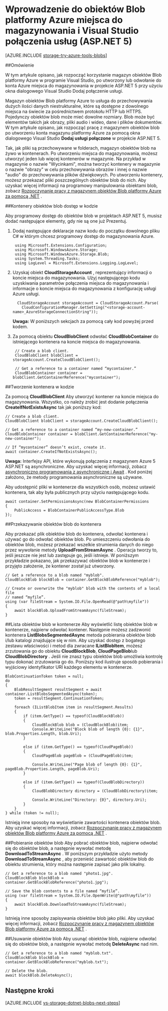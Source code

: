 <properties
    pageTitle="Wprowadzenie do obiektów blob miejsca do magazynowania i Visual Studio połączenia usług (ASP.NET 5) | Microsoft Azure"
    description="Jak rozpocząć pracę przy użyciu magazyn obiektów Blob platformy Azure w projekcie programu Visual Studio ASP.NET 5 po utworzeniu konta miejsca do magazynowania, za pomocą usług programu Visual Studio połączenia"
    services="storage"
    documentationCenter=""
    authors="TomArcher"
    manager="douge"
    editor=""/>

<tags
    ms.service="storage"
    ms.workload="web"
    ms.tgt_pltfrm="vs-getting-started"
    ms.devlang="na"
    ms.topic="article"
    ms.date="07/18/2016"
    ms.author="tarcher"/>

# <a name="get-started-with-azure-blob-storage-and-visual-studio-connected-services-aspnet-5"></a>Wprowadzenie do obiektów Blob platformy Azure miejsca do magazynowania i Visual Studio połączenia usług (ASP.NET 5)

[AZURE.INCLUDE [storage-try-azure-tools-blobs](../../includes/storage-try-azure-tools-blobs.md)]

##<a name="overview"></a>Omówienie

W tym artykule opisano, jak rozpocząć korzystanie magazyn obiektów Blob platformy Azure w programie Visual Studio, po utworzony lub odwołanie do konta Azure miejsca do magazynowania w projekcie ASP.NET 5 przy użyciu okna dialogowego Visual Studio Dodaj połączenie usługi.

Magazyn obiektów Blob platformy Azure to usługa do przechowywania dużych ilości danych niestrukturalne, które są dostępne z dowolnego miejsca na świecie za pośrednictwem protokołu HTTP lub HTTPS. Pojedynczy obiektów blob może mieć dowolne rozmiary. Blob może być elementów takich jak obrazy, pliki audio i wideo, dane i plików dokumentów. W tym artykule opisano, jak rozpocząć pracę z magazynem obiektów blob po utworzeniu konta magazynu platformy Azure za pomocą okna dialogowego Visual Studio **Dodaj usługi połączone** w projekcie ASP.NET 5.

Tak, jak pliki są przechowywane w folderach, magazyn obiektów blob na żywo w kontenerach. Po utworzeniu miejsca do magazynowania, możesz utworzyć jeden lub więcej kontenerów w magazynie. Na przykład w magazynie o nazwie "Wycinkami", można tworzyć kontenery w magazynie o nazwie "obrazy" w celu przechowywania obrazów i innej o nazwie "audio" do przechowywania plików dźwiękowych. Po utworzeniu kontenery, możesz przekazać pliki poszczególnych obiektów blob do nich. Aby uzyskać więcej informacji na programowy manipulowania obiektami blob, zobacz [Rozpoczynanie pracy z magazynem obiektów Blob platformy Azure za pomocą .NET](storage-dotnet-how-to-use-blobs.md) .

##<a name="access-blob-containers-in-code"></a>Kontenery obiektów blob dostęp w kodzie

Aby programowy dostęp do obiektów blob w projektach ASP.NET 5, musisz dodać następujące elementy, gdy nie są one już Prezentuj.

1. Dodaj następujące deklaracje nazw kodu do początku dowolnego pliku C# w którym chcesz programowy dostęp do magazynowania Azure.

        using Microsoft.Extensions.Configuration;
        using Microsoft.WindowsAzure.Storage;
        using Microsoft.WindowsAzure.Storage.Blob;
        using System.Threading.Tasks;
        using LogLevel = Microsoft.Extensions.Logging.LogLevel;

2. Uzyskaj obiekt **CloudStorageAccount** , reprezentujący informacji o koncie miejsca do magazynowania. Użyj następującego kodu uzyskiwania parametrów połączenia miejsca do magazynowania i informacje o koncie miejsca do magazynowania z konfigurację usługi Azure usługi.

         CloudStorageAccount storageAccount = CloudStorageAccount.Parse(
           CloudConfigurationManager.GetSetting("<storage-account-name>_AzureStorageConnectionString"));

    **Uwaga:** W poniższych sekcjach za pomocą cały kod powyżej przed kodem.


3. Za pomocą obiektu **CloudBlobClient** odwołać **CloudBlobContainer** do istniejącego kontenera na koncie miejsca do magazynowania.

        // Create a blob client.
        CloudBlobClient blobClient = storageAccount.CreateCloudBlobClient();

        // Get a reference to a container named “mycontainer.”
        CloudBlobContainer container = blobClient.GetContainerReference("mycontainer");



##<a name="create-a-container-in-code"></a>Tworzenie kontenera w kodzie

Za pomocą **CloudBlobClient** Aby utworzyć kontener na koncie miejsca do magazynowania. Wszystko, co należy zrobić jest dodanie połączenia **CreateIfNotExistsAsync** tak jak poniższy kod:

    // Create a blob client.
    CloudBlobClient blobClient = storageAccount.CreateCloudBlobClient();

    // Get a reference to a container named “my-new-container.”
    CloudBlobContainer container = blobClient.GetContainerReference("my-new-container");

    // If “mycontainer” doesn’t exist, create it.
    await container.CreateIfNotExistsAsync();


**Uwaga:** Interfejsy API, które wykonują połączenia z magazynem Azure 5 ASP.NET są asynchroniczne. Aby uzyskać więcej informacji, zobacz [asynchroniczno programowania z asynchroniczne i Await](http://msdn.microsoft.com/library/hh191443.aspx) . Kod poniżej założono, że metody programowania asynchroniczne są używane.

Aby udostępnić pliki w kontenerze dla wszystkich osób, możesz ustawić kontenera, tak aby była publicznych przy użyciu następującego kodu.

    await container.SetPermissionsAsync(new BlobContainerPermissions
    {
        PublicAccess = BlobContainerPublicAccessType.Blob
    });

##<a name="upload-a-blob-into-a-container"></a>Przekazywanie obiektów blob do kontenera

Aby przekazać plik obiektów blob do kontenera, odwołać kontenera i używać go do odwołać obiektów blob. Po umieszczeniu odwołania do obiektów blob, możesz przekazać wszelkie strumienia danych do niego przez wywołanie metody **UploadFromStreamAsync** . Operacja tworzy to, jeśli jeszcze nie jest lub zastępuje go, jeśli istnieje. W poniższym przykładzie pokazano, jak przekazywać obiektów blob w kontenerze i przyjęto założenie, że kontener został już utworzony.

    // Get a reference to a blob named "myblob".
    CloudBlockBlob blockBlob = container.GetBlockBlobReference("myblob");

    // Create or overwrite the "myblob" blob with the contents of a local file
    // named “myfile”.
    using (var fileStream = System.IO.File.OpenRead(@"path\myfile"))
    {
        await blockBlob.UploadFromStreamAsync(fileStream);
    }

##<a name="list-the-blobs-in-a-container"></a>Lista obiektów blob w kontenerze
Aby wyświetlić listę obiektów blob w kontenerze, najpierw odwołać kontener. Następnie możesz zadzwonić kontenera **ListBlobsSegmentedAsync** metoda pobierania obiektów blob i/lub katalogi znajdujące się w nim. Aby uzyskać dostęp z bogatego zestawu właściwości i metod dla zwracane **IListBlobItem**, możesz zrzutowania go do obiektu **CloudBlockBlob**, **CloudPageBlob**lub **CloudBlobDirectory** . Jeśli nie znasz typu obiektów blob umożliwia kontrolę typu dokonać zrzutowania go do. Poniższy kod ilustruje sposób pobierania i wyjściowy identyfikator URI każdego elementu w kontenerze.

    BlobContinuationToken token = null;
    do
    {
        BlobResultSegment resultSegment = await container.ListBlobsSegmentedAsync(token);
        token = resultSegment.ContinuationToken;

        foreach (IListBlobItem item in resultSegment.Results)
        {
            if (item.GetType() == typeof(CloudBlockBlob))
            {
                CloudBlockBlob blob = (CloudBlockBlob)item;
                Console.WriteLine("Block blob of length {0}: {1}", blob.Properties.Length, blob.Uri);
            }

            else if (item.GetType() == typeof(CloudPageBlob))
            {
                CloudPageBlob pageBlob = (CloudPageBlob)item;

                Console.WriteLine("Page blob of length {0}: {1}", pageBlob.Properties.Length, pageBlob.Uri);
            }

            else if (item.GetType() == typeof(CloudBlobDirectory))
            {
                CloudBlobDirectory directory = (CloudBlobDirectory)item;

                Console.WriteLine("Directory: {0}", directory.Uri);
            }
        }
    } while (token != null);

Istnieją inne sposoby na wyświetlanie zawartości kontenera obiektów blob. Aby uzyskać więcej informacji, zobacz [Rozpoczynanie pracy z magazynem obiektów Blob platformy Azure za pomocą .NET](storage-dotnet-how-to-use-blobs.md#list-the-blobs-in-a-container) .

##<a name="download-a-blob"></a>Pobieranie obiektów blob
Aby pobrać obiektów blob, najpierw odwołać się do obiektów blob, a następnie wywołać metodę **DownloadToStreamAsync** . W poniższym przykładzie użyto metody **DownloadToStreamAsync** , aby przenieść zawartość obiektów blob do obiektu strumienia, który można następnie zapisać jako plik lokalny.

    // Get a reference to a blob named "photo1.jpg".
    CloudBlockBlob blockBlob = container.GetBlockBlobReference("photo1.jpg");

    // Save the blob contents to a file named “myfile”.
    using (var fileStream = System.IO.File.OpenWrite(@"path\myfile"))
    {
        await blockBlob.DownloadToStreamAsync(fileStream);
    }

Istnieją inne sposoby zapisywania obiektów blob jako pliki. Aby uzyskać więcej informacji, zobacz [Rozpoczynanie pracy z magazynem obiektów Blob platformy Azure za pomocą .NET](storage-dotnet-how-to-use-blobs.md#download-blobs) .

##<a name="delete-a-blob"></a>Usuwanie obiektów blob
Aby usunąć obiektów blob, najpierw odwołać się do obiektów blob, a następnie wywołać metodę **DeleteAsync** nad nim.

    // Get a reference to a blob named "myblob.txt".
    CloudBlockBlob blockBlob = container.GetBlockBlobReference("myblob.txt");

    // Delete the blob.
    await blockBlob.DeleteAsync();

## <a name="next-steps"></a>Następne kroki

[AZURE.INCLUDE [vs-storage-dotnet-blobs-next-steps](../../includes/vs-storage-dotnet-blobs-next-steps.md)]
